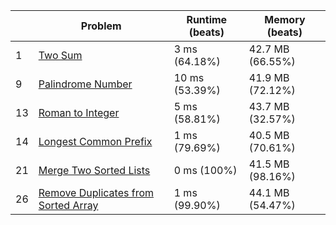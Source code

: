 |    | Problem                                                      | Runtime (beats) | Memory (beats)   | 
|----|--------------------------------------------------------------|----------------|------------------|
| 1  | [Two Sum](src/main/problem_0001)                             | 3  ms (64.18%) | 42.7 MB (66.55%) |     
| 9  | [Palindrome Number](src/main/problem_0009)                   | 10 ms (53.39%) | 41.9 MB (72.12%) | 
| 13 | [Roman to Integer](src/main/problem_0013)                    | 5  ms (58.81%) | 43.7 MB (32.57%) |
| 14 | [Longest Common Prefix](src/main/problem_0014)               | 1  ms (79.69%) | 40.5 MB (70.61%) |
| 21 | [Merge Two Sorted Lists](src/main/problem_0021)              | 0  ms (100%)   | 41.5 MB (98.16%) |
| 26 | [Remove Duplicates from Sorted Array](src/main/problem_0026) | 1  ms (99.90%) | 44.1 MB (54.47%) |